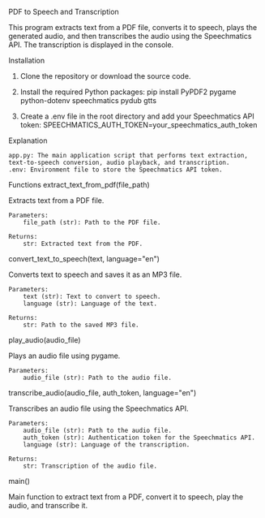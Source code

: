 PDF to Speech and Transcription

This program extracts text from a PDF file, converts it to speech, 
plays the generated audio, and then transcribes the audio using the Speechmatics API. 
The transcription is displayed in the console.

Installation

   1. Clone the repository or download the source code.

   2. Install the required Python packages:
      pip install PyPDF2 pygame python-dotenv speechmatics pydub gtts
   3. Create a .env file in the root directory and add your Speechmatics API token:
      SPEECHMATICS_AUTH_TOKEN=your_speechmatics_auth_token

Explanation

    app.py: The main application script that performs text extraction, text-to-speech conversion, audio playback, and transcription.
    .env: Environment file to store the Speechmatics API token.

Functions
extract_text_from_pdf(file_path)

Extracts text from a PDF file.

    Parameters:
        file_path (str): Path to the PDF file.

    Returns:
        str: Extracted text from the PDF.

convert_text_to_speech(text, language="en")

Converts text to speech and saves it as an MP3 file.

    Parameters:
        text (str): Text to convert to speech.
        language (str): Language of the text.

    Returns:
        str: Path to the saved MP3 file.

play_audio(audio_file)

Plays an audio file using pygame.

    Parameters:
        audio_file (str): Path to the audio file.

transcribe_audio(audio_file, auth_token, language="en")

Transcribes an audio file using the Speechmatics API.

    Parameters:
        audio_file (str): Path to the audio file.
        auth_token (str): Authentication token for the Speechmatics API.
        language (str): Language of the transcription.

    Returns:
        str: Transcription of the audio file.

main()

Main function to extract text from a PDF, convert it to speech, play the audio, and transcribe it.
